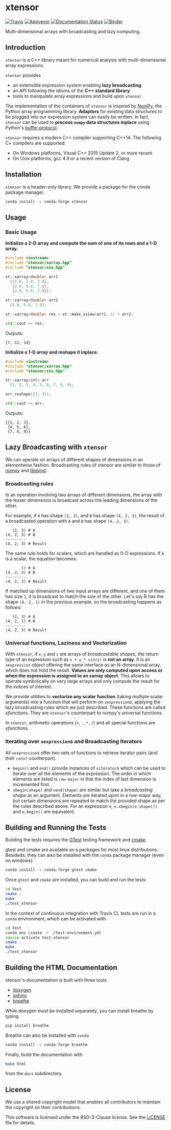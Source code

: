 # xtensor

[![Travis](https://travis-ci.org/QuantStack/xtensor.svg?branch=master)](https://travis-ci.org/QuantStack/xtensor)
[![Appveyor](https://ci.appveyor.com/api/projects/status/quf1hllkedr0rxbk?svg=true)](https://ci.appveyor.com/project/QuantStack/xtensor)
[![Documentation Status](http://readthedocs.org/projects/xtensor/badge/?version=latest)](https://xtensor.readthedocs.io/en/latest/?badge=latest)
[![Binder](http://mybinder.org/badge.svg)](http://mybinder.org/repo/QuantStack/xtensor/notebooks/notebooks/xtensor.ipynb)

Multi-dimensional arrays with broadcasting and lazy computing.

## Introduction

`xtensor` is a C++ library meant for numerical analysis with multi-dimensional array expressions.

`xtensor` provides

 - an extensible expression system enabling **lazy broadcasting**.
 - an API following the idioms of the **C++ standard library**.
 - tools to manipulate array expressions and build upon `xtensor`.

The implementation of the containers of `xtensor` is inspired by [NumPy](http://www.numpy.org), the Python array programming library. **Adaptors** for existing data structures to be plugged into our expression system can easily be written. In fact, `xtensor` can be used to **process `numpy` data structures inplace** using Python's [buffer protocol](https://docs.python.org/3/c-api/buffer.html).

`xtensor` requires a modern C++ compiler supporting C++14. The following C+ compilers are supported:

 - On Windows platforms, Visual C++ 2015 Update 2, or more recent
 - On Unix platforms, gcc 4.9 or a recent version of Clang

## Installation

`xtensor` is a header-only library. We provide a package for the conda package manager.

```bash
conda install -c conda-forge xtensor
```

## Usage

### Basic Usage

**Initialize a 2-D array and compute the sum of one of its rows and a 1-D array.**

```cpp
#include <iostream>
#include "xtensor/xarray.hpp"
#include "xtensor/xio.hpp"

xt::xarray<double> arr1
  {{1.0, 2.0, 3.0},
   {2.0, 5.0, 7.0},
   {2.0, 5.0, 7.0}};

xt::xarray<double> arr2
  {5.0, 6.0, 7.0};

xt::xarray<double> res = xt::make_xview(arr1, 1) + arr2;

std::cout << res;
```

Outputs:

```
{7, 11, 14}
```

**Initialize a 1-D array and reshape it inplace.**

```cpp
#include <iostream>
#include "xtensor/xarray.hpp"
#include "xtensor/xio.hpp"

xt::xarray<int> arr
  {1, 2, 3, 4, 5, 6, 7, 8, 9};

arr.reshape({3, 3});

std::cout << arr;
```

Outputs:

```
{{1, 2, 3},
 {4, 5, 6},
 {7, 8, 9}}
```

## Lazy Broadcasting with `xtensor`

We can operate on arrays of different shapes of dimensions in an elementwise fashion. Broadcasting rules of xtensor are similar to those of [numpy](http://www.numpy.org) and [libdynd](http://libdynd.org).

### Broadcasting rules

In an operation involving two arrays of different dimensions, the array with the lesser dimensions is broadcast across the leading dimensions of the other.

For example, if `A` has shape `(2, 3)`, and `B` has shape `(4, 2, 3)`, the result of a broadcasted operation with `A` and `B` has shape `(4, 2, 3)`. 

```
   (2, 3) # A
(4, 2, 3) # B
---------
(4, 2, 3) # Result
```

The same rule holds for scalars, which are handled as 0-D expressions. If `A` is a scalar, the equation becomes:

```
       () # A
(4, 2, 3) # B
---------
(4, 2, 3) # Result
```

If matched up dimensions of two input arrays are different, and one of them has size `1`, it is broadcast to match the size of the other. Let's say B has the shape `(4, 2, 1)` in the previous example, so the broadcasting happens as follows:

```
   (2, 3) # A
(4, 2, 1) # B
---------
(4, 2, 3) # Result
```

### Universal functions, Laziness and Vectorization

With `xtensor`, if `x`, `y` and `z` are arrays of *broadcastable shapes*, the return type of an expression such as `x + y * sin(z)` is **not an array**. It is an `xexpression` object offering the same interface as an N-dimensional array, which does not hold the result. **Values are only computed upon access or when the expression is assigned to an xarray object**. This allows to operate symbolically on very large arrays and only compute the result for the indices of interest.

We provide utilities to **vectorize any scalar function** (taking multiple scalar arguments) into a function that will perform on `xexpression`s, applying the lazy broadcasting rules which we just described. These functions are called *xfunction*s. They are `xtensor`'s counterpart to numpy's universal functions.

In `xtensor`, arithmetic operations (`+`, `-`, `*`, `/`) and all special functions are *xfunction*s.

### Iterating over `xexpression`s and Broadcasting Iterators

All `xexpression`s offer two sets of functions to retrieve iterator pairs (and their `const` counterpart).

 - `begin()` and `end()` provide instances of `xiterator`s which can be used to iterate over all the elements of the expression. The order in which elements are listed is `row-major` in that the index of last dimension is incremented first.
 - `xbegin(shape)` and `xend(shape)` are similar but take a *broadcasting shape* as an argument. Elements are iterated upon in a row-major way, but certain dimensions are repeated to match the provided shape as per the rules described above. For an expression `e`, `e.xbegin(e.shape())` and `e.begin()` are equivalent.

## Building and Running the Tests

Building the tests requires the [GTest](https://github.com/google/googletest) testing framework and [cmake](https://cmake.org).

gtest and cmake are available as a packages for most linux distributions. Besideds, they can also be installed with the `conda` package manager (even on windows):

```bash
conda install -c conda-forge gtest cmake
```

Once `gtest` and `cmake` are installed, you can build and run the tests:

```bash
cd test
cmake .
make
./test_xtensor
```

In the context of continuous integration with Travis CI, tests are run in a `conda` environment, which can be activated with

```bash
cd test
conda env create -f ./test-environment.yml
source activate test-xtensor
cmake .
make
./test_xtensor
```

## Building the HTML Documentation

xtensor's documentation is built with three tools

 - [doxygen](http://www.doxygen.org)
 - [sphinx](http://www.sphinx-doc.org)
 - [breathe](https://breathe.readthedocs.io)

While doxygen must be installed separately, you can install breathe by typing

```bash
pip install breathe
``` 

Breathe can also be installed with `conda`

```bash
conda install -c conda-forge breathe
```

Finally, build the documentation with

```bash
make html
```

from the `docs` subdirectory.

## License

We use a shared copyright model that enables all contributors to maintain the
copyright on their contributions.

This software is licensed under the BSD-3-Clause license. See the [LICENSE](LICENSE) file for details.
